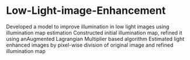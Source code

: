 # Low-Light-image-Enhancement
Developed a model to improve illumination in low light images using illumination map estimation
Constructed initial illumination map, refined it using anAugmented Lagrangian Multiplier based algorithm
Estimated light enhanced images by pixel-wise division of original image and refined illumination map
